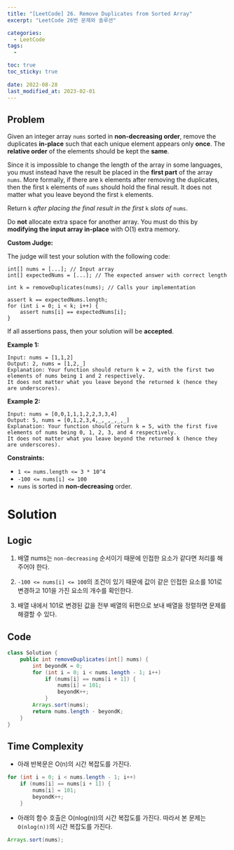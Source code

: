 ```yaml
---
title: "[LeetCode] 26. Remove Duplicates from Sorted Array"
excerpt: "LeetCode 26번 문제와 솔루션"

categories:
  - LeetCode
tags:
  - 

toc: true
toc_sticky: true
 
date: 2022-08-28
last_modified_at: 2023-02-01
---
```

## **Problem**
Given an integer array `nums` sorted in **non-decreasing order**, remove the duplicates **in-place** such that each unique element appears only **once**. The **relative order** of the elements should be kept the **same**.

Since it is impossible to change the length of the array in some languages, you must instead have the result be placed in the **first part** of the array `nums`. More formally, if there are `k` elements after removing the duplicates, then the first `k` elements of `nums` should hold the final result. It does not matter what you leave beyond the first `k` elements.

Return `k` *after placing the final result in the first* `k` *slots of* `nums`.

Do **not** allocate extra space for another array. You must do this by **modifying the input array in-place** with O(1) extra memory.

**Custom Judge:**

The judge will test your solution with the following code:

```
int[] nums = [...]; // Input array
int[] expectedNums = [...]; // The expected answer with correct length

int k = removeDuplicates(nums); // Calls your implementation

assert k == expectedNums.length;
for (int i = 0; i < k; i++) {
    assert nums[i] == expectedNums[i];
}
```
If all assertions pass, then your solution will be **accepted**.

**Example 1:**
```
Input: nums = [1,1,2]
Output: 2, nums = [1,2,_]
Explanation: Your function should return k = 2, with the first two elements of nums being 1 and 2 respectively.
It does not matter what you leave beyond the returned k (hence they are underscores).
```
**Example 2:**
```
Input: nums = [0,0,1,1,1,2,2,3,3,4]
Output: 5, nums = [0,1,2,3,4,_,_,_,_,_]
Explanation: Your function should return k = 5, with the first five elements of nums being 0, 1, 2, 3, and 4 respectively.
It does not matter what you leave beyond the returned k (hence they are underscores).
```

**Constraints:**
- `1 <= nums.length <= 3 * 10^4`
- `-100 <= nums[i] <= 100`
- `nums` is sorted in **non-decreasing** order.

# **Solution**
## **Logic**
1. 배열 nums는 `non-decreasing` 순서이기 때문에 인접한 요소가 같다면 처리를 해주어야 한다.

2. `-100 <= nums[i] <= 100`의 조건이 있기 때문에 값이 같은 인접한 요소를 101로 변경하고 101을 가진 요소의 개수를 확인한다.

3. 배열 내에서 101로 변경된 값을 전부 배열의 뒤편으로 보내 배열을 정렬하면 문제를 해결할 수 있다.
## **Code**
```java
class Solution {
    public int removeDuplicates(int[] nums) {
        int beyondK = 0;
        for (int i = 0; i < nums.length - 1; i++)
            if (nums[i] == nums[i + 1]) {
                nums[i] = 101;
                beyondK++;
            }
        Arrays.sort(nums);
        return nums.length - beyondK;
    }
}
```
## **Time Complexity**
- 아래 반복문은 O(n)의 시간 복잡도를 가진다.
```java
for (int i = 0; i < nums.length - 1; i++)
    if (nums[i] == nums[i + 1]) {
        nums[i] = 101;
        beyondK++;
    }
```
- 아래의 함수 호출은 O(nlog(n))의 시간 복잡도를 가진다. 따라서 본 문제는 `O(nlog(n))`의 시간 복잡도를 가진다.
```java
Arrays.sort(nums);
```